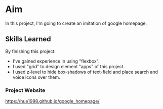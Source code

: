 # Aim
In this project, I'm going to create an imitation of google homepage.
## Skills Learned
By finishing this project:
* I've gained experience in using "flexbox".
* I used "grid" to design element "apps" of this project.
* I used z-level to hide box-shadows of text-field and place search and voice icons over them.
### Project Website
https://hue1998.github.io/google_homepage/
